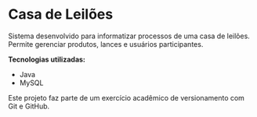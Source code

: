 # Casa de Leilões

Sistema desenvolvido para informatizar processos de uma casa de leilões. Permite gerenciar produtos, lances e usuários participantes.

**Tecnologias utilizadas:**
- Java
- MySQL

Este projeto faz parte de um exercício acadêmico de versionamento com Git e GitHub.
